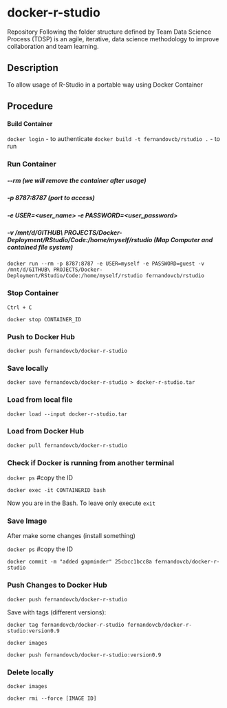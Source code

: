 # docker-r-studio

Repository Following the folder structure defined by Team Data Science Process (TDSP) is an agile, iterative, data science methodology to improve collaboration and team learning.

## Description 

To allow usage of R-Studio in a portable way using Docker Container

## Procedure

#### Build Container

`docker login` - to authenticate
`docker build -t fernandovcb/rstudio .` - to run

### Run Container
##### --rm (we will remove the container after usage)
##### -p 8787:8787 (port to access)
##### -e USER=<user_name> -e PASSWORD=<user_password>
##### -v /mnt/d/GITHUB\ PROJECTS/Docker-Deployment/RStudio/Code:/home/myself/rstudio (Map Computer and contained file system)
`docker run --rm -p 8787:8787 -e USER=myself -e PASSWORD=guest -v /mnt/d/GITHUB\ PROJECTS/Docker-Deployment/RStudio/Code:/home/myself/rstudio fernandovcb/rstudio`

### Stop Container

`Ctrl + C`

`docker stop CONTAINER_ID`

### Push to Docker Hub

`docker push fernandovcb/docker-r-studio`

### Save locally

`docker save fernandovcb/docker-r-studio > docker-r-studio.tar`

### Load from local file

`docker load --input docker-r-studio.tar`

### Load from Docker Hub

`docker pull fernandovcb/docker-r-studio`

### Check if Docker is running from another terminal

`docker ps` #copy the ID

`docker exec -it CONTAINERID bash`

Now you are in the Bash. To leave only execute `exit`

### Save Image

After make some changes (install something)

`docker ps` #copy the ID

`docker commit -m "added gapminder" 25cbcc1bcc8a fernandovcb/docker-r-studio`

### Push Changes to Docker Hub

`docker push fernandovcb/docker-r-studio`

Save with tags (different versions): 

`docker tag fernandovcb/docker-r-studio fernandovcb/docker-r-studio:version0.9`

`docker images`

`docker push fernandovcb/docker-r-studio:version0.9`

### Delete locally

`docker images`

`docker rmi --force [IMAGE ID]`